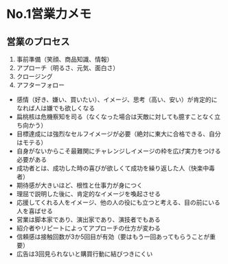 # No.1営業力メモ
## 営業のプロセス
1. 事前準備（笑顔、商品知識、情報）
1. アプローチ（明るさ、元気、面白さ）
1. クロージング
1. アフターフォロー

* 感情（好き、嫌い、買いたい）、イメージ、思考（高い、安い）が肯定的になれば人は嫌でも欲しくなる
* 扁桃核は危機察知を司る（なくなった場合は天敵に対しても臆すことなく立ち向かう）
* 目標達成には強烈なセルフイメージが必要（絶対に東大に合格できる、自分はモテる）
* 自身がないからこそ最難関にチャレンジしイメージの枠を広げ実力をつける必要がある
* 成功者とは、成功した時の喜びが欲しくて成功を繰り返した人（快楽中毒者）
* 期待感が大きいほど、根性と仕事力が身につく
* 理屈で説明した後に、肯定的なイメージを喚起させる
* 応援してくれる人をイメージ、他の人の役にも立つと考える、目の前にいる人を喜ばせる
* 営業は脚本家であり、演出家であり、演技者でもある
* 紹介者やリピートによってアプローチの仕方が変わる
* 信頼感は接触回数が3か5回目が有効（要はもう一回あってもらうことが重要）
* 広告は3回見られないと購買行動に結びつきにくい
